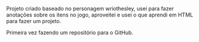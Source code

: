 Projeto criado baseado no personagem wriothesley, usei para fazer anotações sobre os itens no jogo, aproveitei e usei o que aprendi em HTML para fazer um projeto.

Primeira vez fazendo um repositório para o GitHub.
